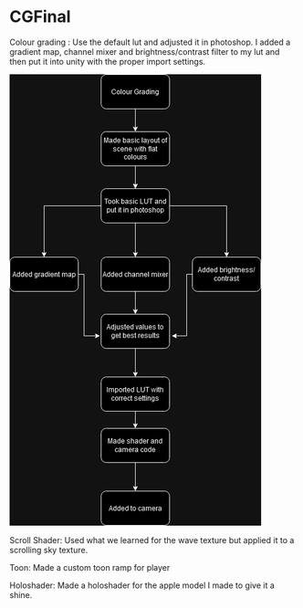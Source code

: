 # CGFinal
 
Colour grading : Use the default lut and adjusted it in photoshop. I added a gradient map, channel mixer and brightness/contrast filter to my lut and then put it into unity with the proper import settings.

![LUT Diagram](LUTDiagram.png)

Scroll Shader: Used what we learned for the wave texture but applied it to a scrolling sky texture. 

Toon: Made a custom toon ramp for player

Holoshader: Made a holoshader for the apple model I made to give it a shine.
